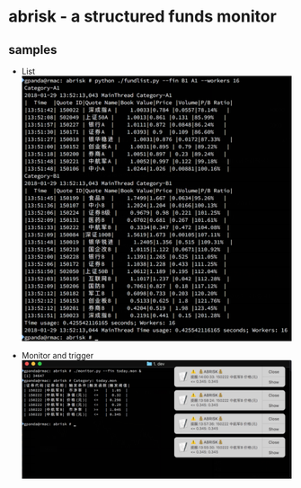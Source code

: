 abrisk - a structured funds monitor
===================================

## samples
* List
![Image](samples/fundlist.png)

* Monitor and trigger
![Image](samples/monitor_trigger.png)


